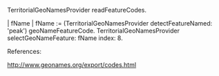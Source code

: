 TerritorialGeoNamesProvider readFeatureCodes.

| fName |
fName := (TerritorialGeoNamesProvider detectFeatureNamed: 'peak') geoNameFeatureCode.
TerritorialGeoNamesProvider 
	selectGeoNameFeature: fName
	index: 8.

References:

http://www.geonames.org/export/codes.html
